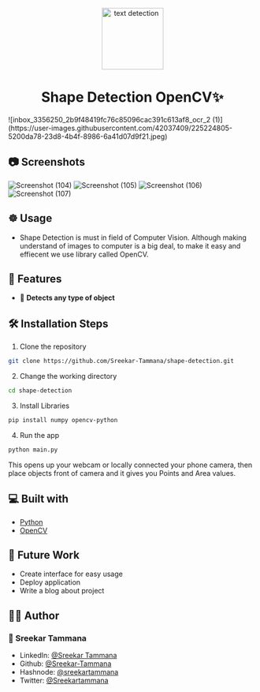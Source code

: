 <p align="center">
    <img alt="text detection" src="(https://user-images.githubusercontent.com/42037409/225224805-5200da78-23d8-4b4f-8986-6a41d07d9f21.jpeg)" width="125" /
</p>
<h1 align="center">Shape Detection OpenCV✨️</h1>
![inbox_3356250_2b9f48419fc76c85096cac391c613af8_ocr_2 (1)](https://user-images.githubusercontent.com/42037409/225224805-5200da78-23d8-4b4f-8986-6a41d07d9f21.jpeg)

## 📷 Screenshots
![Screenshot (104)](https://user-images.githubusercontent.com/42037409/205431892-5f8c2bbf-e26f-465b-a197-d805eab39bf1.png)
![Screenshot (105)](https://user-images.githubusercontent.com/42037409/205431905-ad10f25e-62b6-479d-8a17-bd1aeb90d53b.png)
![Screenshot (106)](https://user-images.githubusercontent.com/42037409/205431911-d9d93eea-225f-4667-b924-a16455292dac.png)
![Screenshot (107)](https://user-images.githubusercontent.com/42037409/205431915-3af60d71-1bb2-45ce-9441-c59f6dbb774e.png)

## ☸ Usage
- Shape Detection is must in field of Computer Vision. Although making understand of images to computer is a big deal, to make it easy and effiecent we use library called OpenCV.

## 🧐 Features
- 💯 **Detects any type of object**

## 🛠️ Installation Steps

1. Clone the repository

```bash
git clone https://github.com/Sreekar-Tammana/shape-detection.git
```

2. Change the working directory

```bash
cd shape-detection
```

3. Install Libraries

```bash
pip install numpy opencv-python
```

4. Run the app
```bash
python main.py
```

This opens up your webcam or locally connected your phone camera, then place objects front of camera and it gives you Points and Area values.

## 💻 Built with
- [Python](https://python.org/)
- [OpenCV](https://opencv.org/releases/)

## 🌈 Future Work
- Create interface for easy usage
- Deploy application
- Write a blog about project

## 👨‍💻 Author

### 👤 Sreekar Tammana
- LinkedIn: [@Sreekar Tammana](https://www.linkedin.com/in/sreekar-tammana)
- Github: [@Sreekar-Tammana](https://github.com/Sreekar-Tammana)
- Hashnode: [@sreekartammana](https://hashnode.com/@sreekartammana)
- Twitter: [@Sreekartammana](https://twitter.com/Sreekartammana)
